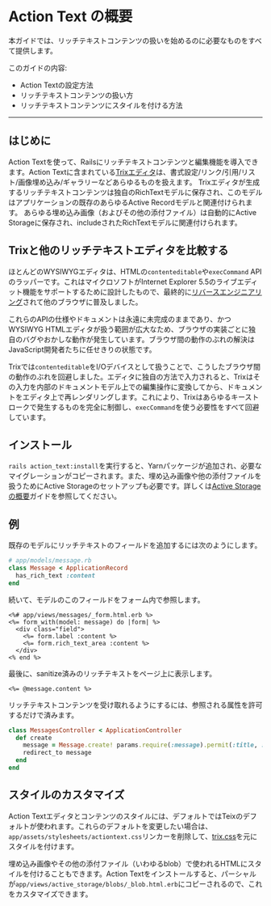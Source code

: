 Action Text の概要
====================

本ガイドでは、リッチテキストコンテンツの扱いを始めるのに必要なものをすべて提供します。

このガイドの内容:

* Action Textの設定方法
* リッチテキストコンテンツの扱い方
* リッチテキストコンテンツにスタイルを付ける方法

--------------------------------------------------------------------------------


はじめに
------------

Action Textを使って、Railsにリッチテキストコンテンツと編集機能を導入できます。Action Textに含まれている[Trixエディタ](https://trix-editor.org)は、書式設定/リンク/引用/リスト/画像埋め込み/ギャラリーなどあらゆるものを扱えます。
Trixエディタが生成するリッチテキストコンテンツは独自のRichTextモデルに保存され、このモデルはアプリケーションの既存のあらゆるActive Recordモデルと関連付けられます。
あらゆる埋め込み画像（およびその他の添付ファイル）は自動的にActive Storageに保存され、includeされたRichTextモデルに関連付けられます。

## Trixと他のリッチテキストエディタを比較する

ほとんどのWYSIWYGエディタは、HTMLの`contenteditable`や`execCommand` APIのラッパーです。これはマイクロソフトがInternet Explorer 5.5のライブエディット機能をサポートするために設計したもので、最終的に[リバースエンジニアリング](https://blog.whatwg.org/the-road-to-html-5-contenteditable#history)されて他のブラウザに普及しました。

これらのAPIの仕様やドキュメントは永遠に未完成のままであり、かつWYSIWYG HTMLエディタが扱う範囲が広大なため、ブラウザの実装ごとに独自のバグやおかしな動作が発生しています。ブラウザ間の動作のぶれの解決はJavaScript開発者たちに任せきりの状態です。

Trixでは`contenteditable`をI/Oデバイスとして扱うことで、こうしたブラウザ間の動作のぶれを回避しました。エディタに独自の方法で入力されると、Trixはその入力を内部のドキュメントモデル上での編集操作に変換してから、ドキュメントをエディタ上で再レンダリングします。これにより、Trixはあらゆるキーストロークで発生するものを完全に制御し、`execCommand`を使う必要性をすべて回避しています。

## インストール

`rails action_text:install`を実行すると、Yarnパッケージが追加され、必要なマイグレーションがコピーされます。また、埋め込み画像や他の添付ファイルを扱うためにActive Storageのセットアップも必要です。詳しくは[Active Storageの概要](active_storage_overview.html)ガイドを参照してください。

## 例

既存のモデルにリッチテキストのフィールドを追加するには次のようにします。

```ruby
# app/models/message.rb
class Message < ApplicationRecord
  has_rich_text :content
end
```

続いて、モデルのこのフィールドをフォーム内で参照します。

```erb
<%# app/views/messages/_form.html.erb %>
<%= form_with(model: message) do |form| %>
  <div class="field">
    <%= form.label :content %>
    <%= form.rich_text_area :content %>
  </div>
<% end %>
```

最後に、sanitize済みのリッチテキストをページ上に表示します。

```erb
<%= @message.content %>
```

リッチテキストコンテンツを受け取れるようにするには、参照される属性を許可するだけで済みます。

```ruby
class MessagesController < ApplicationController
  def create
    message = Message.create! params.require(:message).permit(:title, :content)
    redirect_to message
  end
end
```

## スタイルのカスタマイズ

Action Textエディタとコンテンツのスタイルには、デフォルトではTeixのデフォルトが使われます。これらのデフォルトを変更したい場合は、`app/assets/stylesheets/actiontext.css`リンカーを削除して、[trix.css](https://raw.githubusercontent.com/basecamp/trix/master/dist/trix.css)を元にスタイルを付けます。

埋め込み画像やその他の添付ファイル（いわゆるblob）で使われるHTMLにスタイルを付けることもできます。Action Textをインストールすると、パーシャルが`app/views/active_storage/blobs/_blob.html.erb`にコピーされるので、これをカスタマイズできます。
